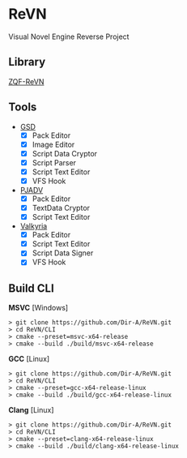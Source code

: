 # ReVN

Visual Novel Engine Reverse Project

## Library
[ZQF-ReVN](https://github.com/ZQF-ReVN)

## Tools
- [GSD](WIKI/GSD)
  - [x] Pack Editor
  - [x] Image Editor
  - [x] Script Data Cryptor
  - [x] Script Parser
  - [x] Script Text Editor
  - [x] VFS Hook 
- [PJADV](WIKI/PJADV)
  - [x] Pack Editor
  - [x] TextData Cryptor
  - [x] Script Text Editor
- [Valkyria](WIKI/Valkyria)
  - [x] Pack Editor
  - [x] Script Text Editor
  - [x] Script Data Signer 
  - [x] VFS Hook 

## Build CLI

**MSVC**  [Windows]
```shell
> git clone https://github.com/Dir-A/ReVN.git
> cd ReVN/CLI
> cmake --preset=msvc-x64-release
> cmake --build ./build/msvc-x64-release
```

**GCC**  [Linux]
```shell
> git clone https://github.com/Dir-A/ReVN.git
> cd ReVN/CLI
> cmake --preset=gcc-x64-release-linux
> cmake --build ./build/gcc-x64-release-linux
```

**Clang**  [Linux]
```shell
> git clone https://github.com/Dir-A/ReVN.git
> cd ReVN/CLI
> cmake --preset=clang-x64-release-linux
> cmake --build ./build/clang-x64-release-linux
```
